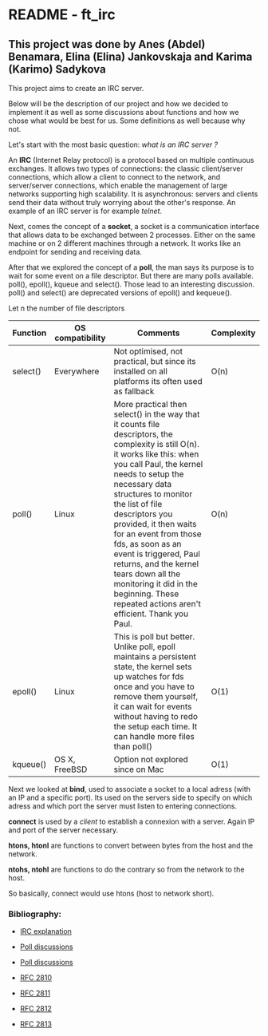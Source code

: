 # README - ft_irc
## This project was done by Anes (Abdel) Benamara, Elina (Elina) Jankovskaja and Karima (Karimo) Sadykova

This project aims to create an IRC server.

Below will be the description of our project and how we decided to implement it as well as some discussions about functions
and how we chose what would be best for us. Some definitions as well because why not.

Let's start with the most basic question: _what is an IRC server ?_

An **IRC** (Internet Relay protocol) is a protocol based on multiple continuous exchanges. It allows two types of connections: the classic client/server connections, which allow a client to connect to the network, and server/server connections, which enable the management of large networks supporting high scalability. It is asynchronous: servers and clients send their data without truly worrying about the other's response. An example of an IRC server is for example _telnet_.

Next, comes the concept of a **socket**, a socket is a communication interface that allows data to be exchanged between 2 processes. Either on the same machine or on 2 different machines through a network. It works like an endpoint for sending and receiving data.

After that we explored the concept of a **poll**, the man says its purpose is to wait for some event on a file descriptor.
But there are many polls available. poll(), epoll(), kqueue and select(). Those lead to an interesting discussion.
poll() and select() are deprecated versions of epoll() and kequeue().

Let n the number of file descriptors

| Function | OS compatibility | Comments | Complexity
| --- | --- | --- | --- |
| select() | Everywhere | Not optimised, not practical, but since its installed on all platforms its often used as fallback | O(n) |
| poll() | Linux | More practical then select() in the way that it counts file descriptors, the complexity is still O(n). it works like this: when you call Paul, the kernel needs to setup the necessary data structures to monitor the list of file descriptors you provided, it then waits for an event from those fds, as soon as an event is triggered, Paul returns, and the kernel tears down all the monitoring it did in the beginning. These repeated actions aren't efficient. Thank you Paul. | O(n) |
epoll() | Linux | This is poll but better. Unlike poll, epoll maintains a persistent state, the kernel sets up watches for fds once and you have to remove them yourself, it can wait for events without having to redo the setup each time. It can handle more files than poll() | O(1)
kqueue() | OS X, FreeBSD | Option not explored since on Mac | O(1) |

Next we looked at **bind**, used to associate a socket to a local adress (with an IP and a specific port). Its used on the servers side to specify on which adress and which port the server must listen to entering connections.

**connect** is used by a _client_ to establish a connexion with a server. Again IP and port of the server necessary.

**htons, htonl** are functions to convert between bytes from the host and the network.

**ntohs, ntohl** are functions to do the contrary so from the network to the host.

So basically, connect would use htons (host to network short).



### Bibliography:

- [IRC explanation](https://mathieu-lemoine.developpez.com/tutoriels/irc/protocole/?page=page-2)

- [Poll discussions](https://stackoverflow.com/questions/26420947/what-are-the-underlying-differences-among-select-epoll-kqueue-and-evport)

- [Poll discussions](https://www.reddit.com/r/C_Programming/comments/1clu2fg/difference_betweel_poll_and_epoll/)

- [RFC 2810](https://datatracker.ietf.org/doc/html/rfc2810)

- [RFC 2811](https://datatracker.ietf.org/doc/html/rfc2811)

- [RFC 2812](https://datatracker.ietf.org/doc/html/rfc2812)

- [RFC 2813](https://datatracker.ietf.org/doc/html/rfc2813)


